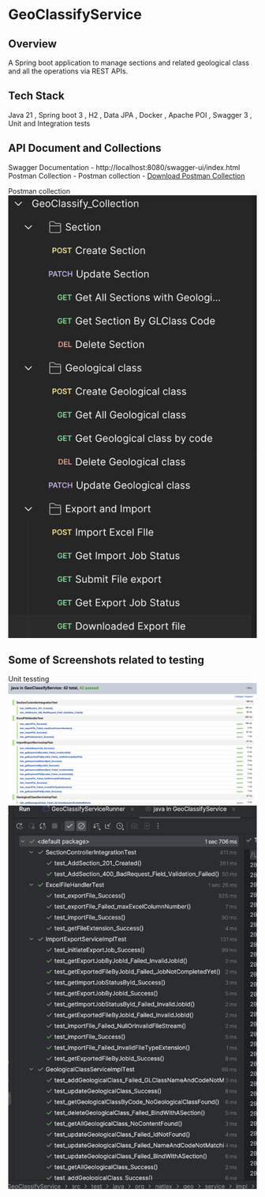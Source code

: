 
# GeoClassifyService

## Overview

A Spring boot application to manage sections and related geological class and all the operations via REST APIs.

## Tech Stack
Java 21 , Spring boot 3 , H2 , Data JPA , Docker , Apache POI , Swagger 3 ,  Unit and Integration tests

## API Document and Collections

Swagger Documentation - http://localhost:8080/swagger-ui/index.html
Postman Collection - Postman collection - <a href="GeoClassify_Collection.postman_collection.json" download="GeoClassify_Collection.postman_collection.jsonv">Download Postman Collection</a>

Postman collection
![App Screenshot](postman-col.png)

## Some of Screenshots related to testing

Unit tessting
![App Screenshot](unit-test-screenshot.png)
![App Screenshot](unit-test-screen.png)
